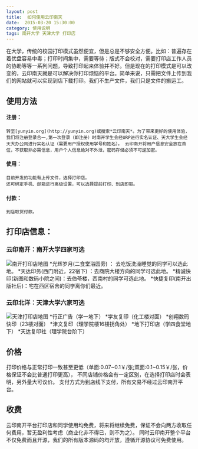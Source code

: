 ```yaml
---
layout: post
title:  如何使用云印南天
date:  2015-03-20 15:30:00
category: 使用说明
tags: 南开大学 天津大学 打印店
---
```


在大学，传统的校园打印模式虽然便宜，但是总是不够安全方便。比如：普遍存在着优盘容易中毒；打印时间集中，需要等待；版式不会校对，需要打印店工作人员的协助等等一系列问题，导致打印起来体验并不好。但是现在的打印模式是可以改变的，云印南天就是可以解决你打印烦恼的平台。简单来说，只需把文件上传到我们的网站就可以实现到店下载打印。我们不生产文件，我们只是文件的搬运工。

## 使用方法
#### 注册：
	转至[yunyin.org](http://yunyin.org)或搜索*云印南天*。为了带来更好的使用体验，我们将注册登录合一,第一次登录（即注册）时南开学生会经URP进行实名认证、天大学生会经天大办公网进行实名认证（需要用户授权使用学号和姓名）。 云印南开将用户信息安全放在首位，不获取非必需信息，用户个人信息绝对不外泄，密码存储必须不可逆加密。

#### 使用：
	目前开发的功能有上传文件，选择打印店。
	还可绑定手机、邮箱进行高级设置，可以选择提前打印、到店即取。

#### 付款：
	到店取货付款。
 

## 打印店信息：

### 云印南开：南开大学四家可选
![南开打印店地图](http://www.yunyin.org/assets/image/map_nku.png)
*光辉岁月(二食堂浴园旁) ： 去吃饭洗澡睡觉的同学可以选此地。
*天达印务(西门附近，22宿下) ：去商院大楼方向的同学可选此地。
*精诚快印(新图和数码小院之间)：去伯苓楼，西南村的同学可选此地。
*快捷复印(南开出版社后)：宅在西区宿舍的同学离你们最近。

### 云印北洋：天津大学六家可选
![天津打印店地图](http://yunyin.org/Public/images/map_tju.png)
*行正广告（学一地下）
*学友复印（化工楼对面）
*创翔数码快印（23楼对面）
*津文复印（理学院楼16楼拐角处）
*地下打印店（学四食堂地下）
*天达复印社（理学院台阶下）

## 价格

打印价格与正常打印一致甚至更低（单面:0.07~0.1￥/张;双面:0.1~0.15￥/张，价格保证不会比普通打印更高）， 不同店铺价格会有一定区别，在选择打印店时会表明，另外量大可议价。 支付方式为到店线下支付，所有交易不经过云印南开平台。

## 收费

云印南开平台打印店和同学使用均免费，将来将继续免费，保证不会向两方收取任何费用，暂无盈利性考虑（商业化非不得已，则不为之）。 同时云印南开整个平台不仅免费而且开源，我们的所有版本源码的均开放，遵循开源协议可免费使用。